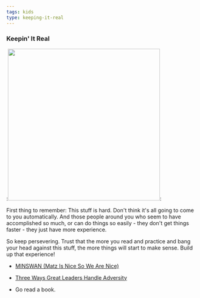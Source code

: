 ```yaml
---
tags: kids
type: keeping-it-real
---
```


### Keepin' It Real
:<img src="https://after-school-assets.s3.amazonaws.com/never-give-up.jpg" width="400px">:

First thing to remember: This stuff is hard. Don't think it's all going to come to you automatically. And those people around you who seem to have accomplished so much, or can do things so easily - they don't get things faster - they just have more experience.

So keep persevering. Trust that the more you read and practice and bang your head against this stuff, the more things will start to make sense. Build up that experience!

+ [MINSWAN (Matz Is Nice So We Are Nice)](http://blog.emmacodes.com/post/55841830917/minswan)

+ [Three Ways Great Leaders Handle Adversity](http://www.forbes.com/sites/mikemaddock/2013/11/26/three-ways-great-leaders-handle-great-adversity/)

+ Go read a book.
